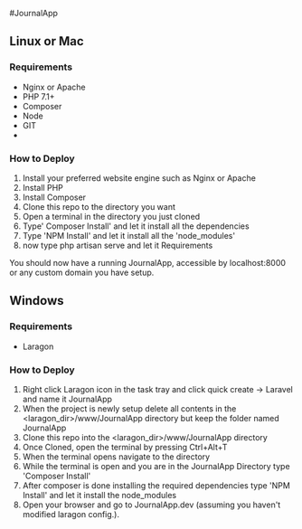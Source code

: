 #JournalApp

## Linux or Mac
### Requirements
 - Nginx or Apache
 - PHP 7.1+
 - Composer
 - Node
 - GIT
 -

### How to Deploy
1. Install your preferred website engine such as Nginx or Apache
2. Install PHP
3. Install Composer
4. Clone this repo to the directory you want
5. Open a terminal in the directory you just cloned
6. Type' Composer Install' and let it install all the dependencies
7. Type 'NPM Install' and let it install all the 'node_modules'
8. now type php artisan serve and let it Requirements

You should now have a running JournalApp, accessible by localhost:8000 or any custom domain you have setup.


## Windows
### Requirements
 - Laragon

### How to Deploy
1. Right click Laragon icon in the task tray and click quick create -> Laravel and name it JournalApp
2. When the project is newly setup delete all contents in the <laragon_dir>/www/JournalApp directory but keep the folder named JournalApp
3. Clone this repo into the <laragon_dir>/www/JournalApp directory
4. Once Cloned, open the terminal by pressing Ctrl+Alt+T
5. When the terminal opens navigate to the directory
6. While the terminal is open and you are in the JournalApp Directory type 'Composer Install'
7. After composer is done installing the required dependencies type 'NPM Install' and let it install the node_modules
8. Open your browser and go to JournalApp.dev (assuming you haven't modified laragon config.).
